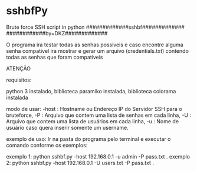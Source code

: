 # sshbfPy
Brute force SSH script in python
#############sshbf#############
############by=DKZ#############

O programa ira testar todas as senhas possiveis e caso encontre alguma senha compativel ira mostrar e gerar um arquivo (credentials.txt) contendo todas as senhas que foram compativeis

ATENÇÃO

requisitos:

python 3 instalado,
biblioteca paramiko instalada,
biblioteca colorama instalada

modo de usar:
-host : Hostname ou Endereço IP do Servidor SSH para o bruteforce,
-P : Arquivo que contem uma lista de senhas em cada linha,
-U : Arquivo que contem uma lista de usuários em cada linha,
-u : Nome de usuário caso quera inserir somente um username.

exemplo de uso:
Ir na pasta do programa pelo terminal e executar o comando conforme os exemplos:

   exemplo 1: python sshbf.py -host 192.168.0.1 -u admin -P pass.txt .
   exemplo 2: python sshbf.py -host 192.168.0.1 -U users.txt -P pass.txt .

